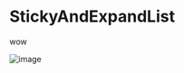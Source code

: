 # StickyAndExpandList
wow

![image](https://github.com/serenadegx/StickyAndExpandList/blob/master/sticky_and_expand.gif)
